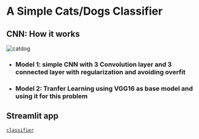 # A Simple Cats/Dogs Classifier

## CNN: How it works
![catdog](https://user-images.githubusercontent.com/45566835/87918055-242b7180-ca76-11ea-8a26-c346edd710c5.gif)

* ### Model 1: simple CNN with 3 Convolution layer and 3 connected layer with regularization and avoiding overfit
* ### Model 2: Tranfer Learning using VGG16 as base model and using it for this problem

## Streamlit app
[`classifier`](https://imgclassification.herokuapp.com/)
